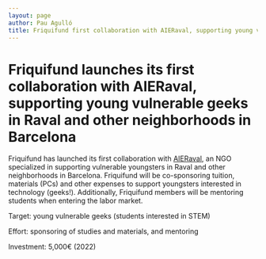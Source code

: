 ```yaml
---
layout: page
author: Pau Agulló
title: Friquifund first collaboration with AIERaval, supporting young vulnerable geeks
---
```


# Friquifund launches its first collaboration with AIERaval, supporting young vulnerable geeks in Raval and other neighborhoods in Barcelona

Friquifund has launched its first collaboration with [AIERaval](https://www.aeiraval.org/), an NGO specialized in supporting
vulnerable youngsters in Raval and other neighborhoods in Barcelona. Friquifund will be co-sponsoring
tuition, materials (PCs) and other expenses to support youngsters interested in technology (geeks!).
Additionally, Friquifund members will be mentoring students when entering the labor market.

Target: young vulnerable geeks (students interested in STEM)

Effort: sponsoring of studies and materials, and mentoring

Investment: 5,000€ (2022)
